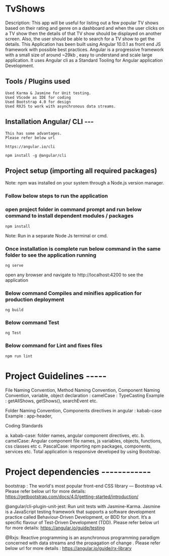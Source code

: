 # TvShows
Description: This app will be useful for listing out a few popular TV shows based on their rating and genre on a dashboard and when the user clicks on a TV show then the details of that TV show should be displayed on another screen.  Also, the user should be able to search for a TV show to get the details.  This Application has been built using Angular 10.0.1 as front end JS framework with possible best practices. Angular is a progressive framework with a small size of around ~29kb , easy to understand and scale large application. It uses Angular cli as a Standard Tooling for Angular application Development.

## Tools / Plugins used
```
Used Karma & Jasmine for Unit testing.
Used VScode as IDE for coding
Used Bootstrap 4.0 for design
Used RXJS to work with asynchronous data streams.
```

## Installation Angular/ CLI --- 
```
This has some advantages.
Please refer below url

https://angular.io/cli

npm install -g @angular/cli

```


## Project setup (importing all required packages)

Note: npm was installed on your system through a Node.js version manager.

### Follow below steps to run the application

### open project folder in command prompt and run below command to install dependent modules / packages
```
npm install
```

Note: Run in a separate Node Js terminal or cmd.

### Once installation is complete run below command in the same folder to see the application running
```
ng serve
```

open any browser and navigate to http://localhost:4200 to see the application

### Below command Compiles and minifies application for production deployment
```
ng build
```

### Below command Test
```
ng Test
``````
### Below command for Lint and fixes files
```
npm run lint
```
# Project Guidelines -----

File Naming Convention, Method Naming Convention, Component Naming Convention, variable, object declaration : camelCase : TypeCasting Example : getAllShows, getShows(), searchEvent etc.

Folder Naming Convention, Components directives in angular : kabab-case Example : app-header,

Coding Standards

a. kabab-case: folder names, angular component directives, etc. b. camelCase: Angular component file names, js variables, objects, functions, css classes etc c. PascalCase: importing npm packages, components, services etc.
Total application is responsive developed by using Bootstrap.

# Project dependencies ------------

bootstrap : The world's most popular front-end CSS library — Bootstrap v4. Please refer below url for more details: https://getbootstrap.com/docs/4.0/getting-started/introduction/

@angular/cli-plugin-unit-jest: Run unit tests with Jasmine-Karma. Jasmine is a JavaScript testing framework that supports a software development practice called Behaviour-Driven Development, or BDD for short. It’s a specific flavour of Test-Driven Development (TDD). Please refer below url for more details: https://angular.io/guide/testing

@Rxjs: Reactive programming is an asynchronous programming paradigm concerned with data streams and the propagation of change . Please refer below url for more details : https://angular.io/guide/rx-library
 
